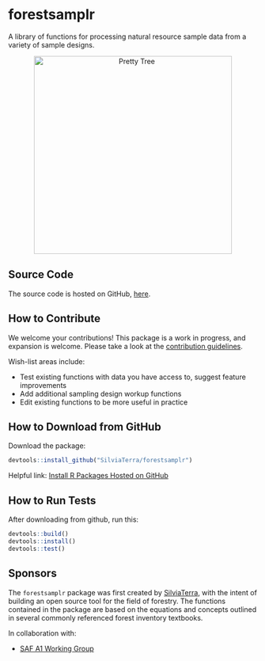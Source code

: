 # forestsamplr
A library of functions for processing natural resource sample data from a variety of sample designs.

<p align="center">
  <img alt="Pretty Tree" src="https://user-images.githubusercontent.com/28522393/27563071-6a39faa8-5a84-11e7-929a-1c50927c5af3.png" width="400" />
</p>

## Source Code
The source code is hosted on GitHub, [here](https://github.com/SilviaTerra/forestsamplr).

## How to Contribute
We welcome your contributions! This package is a work in progress, and expansion is welcome.
Please take a look at the [contribution guidelines](https://github.com/SilviaTerra/forestsamplr/wiki/Contribution-Guidelines).
  
Wish-list areas include:
* Test existing functions with data you have access to, suggest feature improvements
* Add additional sampling design workup functions
* Edit existing functions to be more useful in practice

## How to Download from GitHub

Download the package:
```r
devtools::install_github("SilviaTerra/forestsamplr")
```
Helpful link: [Install R Packages Hosted on GitHub](https://cran.r-project.org/web/packages/githubinstall/vignettes/githubinstall.html)

## How to Run Tests

After downloading from github, run this:
```r
devtools::build()
devtools::install()
devtools::test()
```
## Sponsors
The `forestsamplr` package was first created by [SilviaTerra](https://silviaterra.com/bark/index.html), with the intent of building an open source tool for the field of forestry. The functions contained in the package are based on the equations and concepts outlined in several commonly referenced forest inventory textbooks.
  
In collaboration with:
* [SAF A1 Working Group](https://www.eforester.org/Main/Community/Join_a_Working_Group/Main/About/Working_Groups.aspx?hkey=415c5b8e-28b9-4376-b23f-ad89a158adc8)
